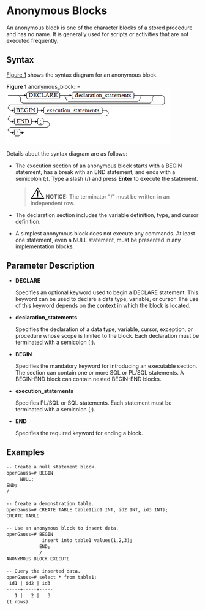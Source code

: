 # Anonymous Blocks<a name="EN-US_TOPIC_0000001179940234"></a>

An anonymous block is one of the character blocks of a stored procedure and has no name. It is generally used for scripts or activities that are not executed frequently.

## Syntax<a name="en-us_topic_0283137481_en-us_topic_0237122218_en-us_topic_0059779171_sa07b23f78a6848f9afe146786372cfb1"></a>

[Figure 1](#en-us_topic_0283137481_en-us_topic_0237122218_en-us_topic_0059779171_f19ed9f384e0646f29744951d7eec8c3b)  shows the syntax diagram for an anonymous block.

**Figure  1**  anonymous\_block::=<a name="en-us_topic_0283137481_en-us_topic_0237122218_en-us_topic_0059779171_f19ed9f384e0646f29744951d7eec8c3b"></a>  
![](figures/anonymous_block.png "anonymous_block")

Details about the syntax diagram are as follows:

-   The execution section of an anonymous block starts with a BEGIN statement, has a break with an END statement, and ends with a semicolon \(;\). Type a slash \(/\) and press  **Enter**  to execute the statement.

    >![](public_sys-resources/icon-notice.gif) **NOTICE:** 
    >The terminator "/" must be written in an independent row.

-   The declaration section includes the variable definition, type, and cursor definition.
-   A simplest anonymous block does not execute any commands. At least one statement, even a NULL statement, must be presented in any implementation blocks.

## Parameter Description<a name="section6973139183420"></a>

-   **DECLARE**

    Specifies an optional keyword used to begin a DECLARE statement. This keyword can be used to declare a data type, variable, or cursor. The use of this keyword depends on the context in which the block is located.

-   **declaration\_statements**

    Specifies the declaration of a data type, variable, cursor, exception, or procedure whose scope is limited to the block. Each declaration must be terminated with a semicolon \(;\).

-   **BEGIN**

    Specifies the mandatory keyword for introducing an executable section. The section can contain one or more SQL or PL/SQL statements. A BEGIN-END block can contain nested BEGIN-END blocks.

-   **execution\_statements**

    Specifies PL/SQL or SQL statements. Each statement must be terminated with a semicolon \(;\).

-   **END**

    Specifies the required keyword for ending a block.


## Examples<a name="section26821512261"></a>

```
-- Create a null statement block.
openGauss=# BEGIN
     NULL; 
END;
/

-- Create a demonstration table.
openGauss=# CREATE TABLE table1(id1 INT, id2 INT, id3 INT);
CREATE TABLE

-- Use an anonymous block to insert data.
openGauss=# BEGIN
             insert into table1 values(1,2,3);
            END;
            /
ANONYMOUS BLOCK EXECUTE

-- Query the inserted data.
openGauss=# select * from table1;
 id1 | id2 | id3
-----+-----+-----
   1 |   2 |   3
(1 rows)
```

